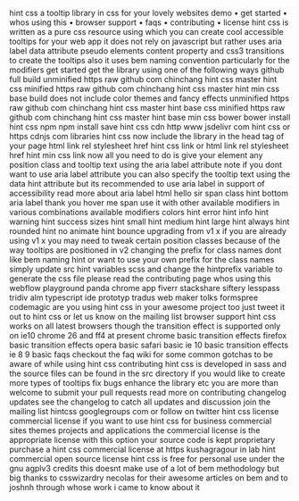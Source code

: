hint css a tooltip library in css for your lovely websites demo • get started • whos using this • browser support • faqs • contributing • license hint css is written as a pure css resource using which you can create cool accessible tooltips for your web app it does not rely on javascript but rather uses aria label data attribute pseudo elements content property and css3 transitions to create the tooltips also it uses bem naming convention particularly for the modifiers get started get the library using one of the following ways github full build unminified https raw github com chinchang hint css master hint css minified https raw github com chinchang hint css master hint min css base build does not include color themes and fancy effects unminified https raw github com chinchang hint css master hint base css minified https raw github com chinchang hint css master hint base min css bower bower install hint css npm npm install save hint css cdn http www jsdelivr com hint css or https cdnjs com libraries hint css now include the library in the head tag of your page html link rel stylesheet href hint css link or html link rel stylesheet href hint min css link now all you need to do is give your element any position class and tooltip text using the aria label attribute note if you dont want to use aria label attribute you can also specify the tooltip text using the data hint attribute but its recommended to use aria label in support of accessibility read more about aria label html hello sir span class hint bottom aria label thank you hover me span use it with other available modifiers in various combinations available modifiers colors hint error hint info hint warning hint success sizes hint small hint medium hint large hint always hint rounded hint no animate hint bounce upgrading from v1 x if you are already using v1 x you may need to tweak certain position classes because of the way tooltips are positioned in v2 changing the prefix for class names dont like bem naming hint or want to use your own prefix for the class names simply update src hint variables scss and change the hintprefix variable to generate the css file please read the contributing page whos using this webflow playground panda chrome app fiverr stackshare siftery lesspass tridiv alm typescript ide prototyp tradus web maker tolks formspree codemagic are you using hint css in your awesome project too just tweet it out to hint css or let us know on the mailing list browser support hint css works on all latest browsers though the transition effect is supported only on ie10 chrome 26 and ff4 at present chrome basic transition effects firefox basic transition effects opera basic safari basic ie 10 basic transition effects ie 8 9 basic faqs checkout the faq wiki for some common gotchas to be aware of while using hint css contributing hint css is developed in sass and the source files can be found in the src directory if you would like to create more types of tooltips fix bugs enhance the library etc you are more than welcome to submit your pull requests read more on contributing changelog updates see the changelog to catch all updates and discussion join the mailing list hintcss googlegroups com or follow on twitter hint css license commercial license if you want to use hint css for business commercial sites themes projects and applications the commercial license is the appropriate license with this option your source code is kept proprietary purchase a hint css commercial license at https kushagragour in lab hint commercial open source license hint css is free for personal use under the gnu agplv3 credits this doesnt make use of a lot of bem methodology but big thanks to csswizardry necolas for their awesome articles on bem and to joshnh through whose work i came to know about it